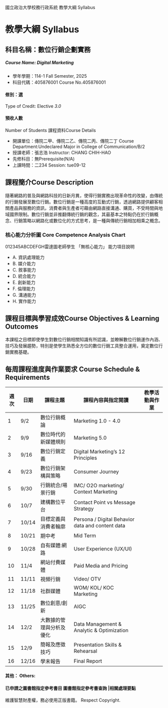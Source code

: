國立政治大學校務行政系統 教學大綱 Syllabus
# 教學大綱 Syllabus
##  科目名稱：數位行銷企劃實務
#####  Course Name: Digital Marketing
  * 學年學期：114-1 Fall Semester, 2025 
  * 科目代碼：405876001 Course No.405876001
#### 修別：選
Type of Credit: Elective 
_3.0_
#### 預收人數
Number of Students
課程資料Course Details
  * 開課單位：傳院二甲、傳院二乙、傳院二丙、傳院二丁 Course Department:Undeclared Major in College of Communication/B/2 
  * 授課老師：張志浩 Instructor: CHANG CHIH-HAO 
  * 先修科目：無Prerequisite(N/A)
  * 上課時間：二234 Session: tue09-12
##  課程簡介Course Description
隨著網路的普及與網路科技的日新月異，使得行銷實務出現革命性的改變，由傳統的行銷發展至數位行銷。數位行銷是一種高度的互動式行銷，透過網路提供顧客相關產品與服務的資訊，消費者與生產者可藉由網路直接溝通、購買，不受時間與地域國界限制。數位行銷並非推翻傳統行銷的觀念，其最基本之特點仍在於行銷概念、行銷策略以網路化或數位化的方式思考，是一種與傳統行銷相加相乘之概念。
###  核心能力分析圖 Core Competence Analysis Chart
012345ABCDEFGH雷達圖老師學生
「無核心能力」 
能力項目說明
  * A. 資訊處理能力
  * B. 媒介能力
  * C. 敘事能力
  * D. 統合能力
  * E. 創新能力
  * F. 倫理能力
  * G. 溝通能力
  * H. 實作能力
##  課程目標與學習成效Course Objectives & Learning Outcomes 
本課程之目標即使學生對數位行銷相關知識有所認識，並瞭解數位行銷運作內涵、技巧及發展趨勢，特別是使學生熟悉全方位的數位行銷工具整合運用，奠定數位行銷實務基礎。
##  每周課程進度與作業要求 Course Schedule & Requirements
週次 |  日期 |  課程主題 |  課程內容與指定閱讀 |  教學活動與作業  
---|---|---|---|---  
1 |  9/2 |  數位行銷概論 |  Marketing 1.0 - 4.0 |   
2 |  9/9 |  數位時代的新媒體規則 |  Marketing 5.0 |   
3 |  9/16 |  數位行銷定義 |  Digital Marketing’s 12 Principles |   
4 |  9/23 |  數位行銷架構與策略 |  Consumer Journey |   
5 |  9/30 |  行銷統合/場景行銷 |  IMC/ O2O marketing/ Context Marketing |   
6 |  10/7 |  建構數位平台 |  Contact Point vs Message Strategy |   
7 |  10/14 |  目標定義與消費者輪廓 |  Persona / Digital Behavior data and content data |   
8 |  10/21 |  期中考 |  Mid Term |   
9 |  10/28 |  自有媒體:網路 |  User Experience (UX/UI) |   
10 |  11/4 |  網站付費媒體 |  Paid Media and Pricing |   
11 |  11/11 |  視頻行銷 |  Video/ OTV |   
12 |  11/18 |  社群媒體 |  WOM/ KOL/ KOC Marketing |   
13 |  11/25 |  數位創意/創新 |  AIGC |   
14 |  12/2 |  大數據的管理與分析及優化 |  Data Management & Analytic & Optimization |   
15 |  12/9 |  簡報及應徵技巧 |  Presentation Skills & Rehearsal |   
16 |  12/16 |  學末報告 |  Final Report |   
####  其他： Others:
####  已申請之圖書館指定參考書目  圖書館指定參考書查詢 |相關處理要點
維護智慧財產權，務必使用正版書籍。 Respect Copyright.